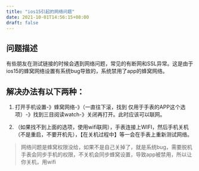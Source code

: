 ```yaml
---
title: "ios15引起的网络问题"
date: 2021-10-01T14:56:15+08:00
draft: false
---
```


## 问题描述  
有些朋友在测试链接的时候会遇到网络问题，常见的有断网和SSL异常。这是由于ios15的蜂窝网络设置有系统bug导致的，系统禁用了app的蜂窝网络。  

## 解决办法有以下两种：  

1. 打开手机设置-》蜂窝网络-》（一直往下滚，找到 仅用于手表的APP这个选项）-》找到三目阅读watch-》关闭再打开。此时应该可以联网。   

2. （如果找不到上面的选项，使用wifi联网），手表连接上WIFI，然后手机关机（不是重启，不要开机先），【在关机过程中】等一会在手表上重新测试网络。   

> 网络问题是蜂窝权限没给，如果不是自己关掉了，就是系统bug，需要脱机  
手表会同步手机的权限，不关机会同步蜂窝设置，导致app被禁用，所以让你关机，用wifi  





